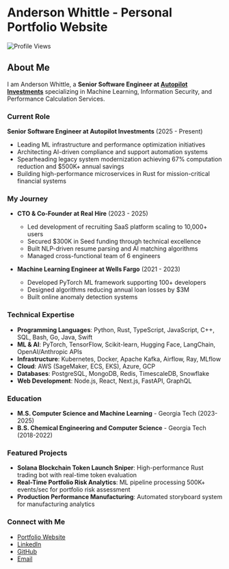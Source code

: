 # Anderson Whittle - Personal Portfolio Website

![Profile Views](https://komarev.com/ghpvc/?username=your-github-username&color=blue)
## About Me


I am Anderson Whittle, a **Senior Software Engineer at [Autopilot Investments](https://joinautopilot.com)** specializing in Machine Learning, Information Security, and Performance Calculation Services. 

### Current Role

**Senior Software Engineer at Autopilot Investments** (2025 - Present)
- Leading ML infrastructure and performance optimization initiatives
- Architecting AI-driven compliance and support automation systems
- Spearheading legacy system modernization achieving 67% computation reduction and $500K+ annual savings
- Building high-performance microservices in Rust for mission-critical financial systems

### My Journey

- **CTO & Co-Founder at Real Hire** (2023 - 2025)
  - Led development of recruiting SaaS platform scaling to 10,000+ users
  - Secured $300K in Seed funding through technical excellence
  - Built NLP-driven resume parsing and AI matching algorithms
  - Managed cross-functional team of 6 engineers

- **Machine Learning Engineer at Wells Fargo** (2021 - 2023)
  - Developed PyTorch ML framework supporting 100+ developers
  - Designed algorithms reducing annual loan losses by $3M
  - Built online anomaly detection systems

### Technical Expertise

- **Programming Languages**: Python, Rust, TypeScript, JavaScript, C++, SQL, Bash, Go, Java, Swift
- **ML & AI**: PyTorch, TensorFlow, Scikit-learn, Hugging Face, LangChain, OpenAI/Anthropic APIs
- **Infrastructure**: Kubernetes, Docker, Apache Kafka, Airflow, Ray, MLflow
- **Cloud**: AWS (SageMaker, ECS, EKS), Azure, GCP
- **Databases**: PostgreSQL, MongoDB, Redis, TimescaleDB, Snowflake
- **Web Development**: Node.js, React, Next.js, FastAPI, GraphQL

### Education

- **M.S. Computer Science and Machine Learning** - Georgia Tech (2023-2025)
- **B.S. Chemical Engineering and Computer Science** - Georgia Tech (2018-2022)

### Featured Projects

- **Solana Blockchain Token Launch Sniper**: High-performance Rust trading bot with real-time token evaluation
- **Real-Time Portfolio Risk Analytics**: ML pipeline processing 500K+ events/sec for portfolio risk assessment
- **Production Performance Manufacturing**: Automated storyboard system for manufacturing analytics

### Connect with Me

- [Portfolio Website](https://andersonwhittle.dev)
- [LinkedIn](https://www.linkedin.com/in/anderson-whittle/)
- [GitHub](https://github.com/awhittle6)
- [Email](mailto:awhittlex2@gmail.com)

